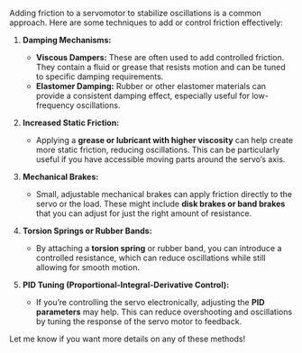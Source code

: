 Adding friction to a servomotor to stabilize oscillations is a common approach. Here are some techniques to add or control friction effectively:

1. **Damping Mechanisms:**  
   - **Viscous Dampers:** These are often used to add controlled friction. They contain a fluid or grease that resists motion and can be tuned to specific damping requirements.
   - **Elastomer Damping:** Rubber or other elastomer materials can provide a consistent damping effect, especially useful for low-frequency oscillations.

2. **Increased Static Friction:**  
   - Applying a **grease or lubricant with higher viscosity** can help create more static friction, reducing oscillations. This can be particularly useful if you have accessible moving parts around the servo’s axis.

3. **Mechanical Brakes:**  
   - Small, adjustable mechanical brakes can apply friction directly to the servo or the load. These might include **disk brakes or band brakes** that you can adjust for just the right amount of resistance.

4. **Torsion Springs or Rubber Bands:**  
   - By attaching a **torsion spring** or rubber band, you can introduce a controlled resistance, which can reduce oscillations while still allowing for smooth motion. 

5. **PID Tuning (Proportional-Integral-Derivative Control):**  
   - If you’re controlling the servo electronically, adjusting the **PID parameters** may help. This can reduce overshooting and oscillations by tuning the response of the servo motor to feedback.

Let me know if you want more details on any of these methods!